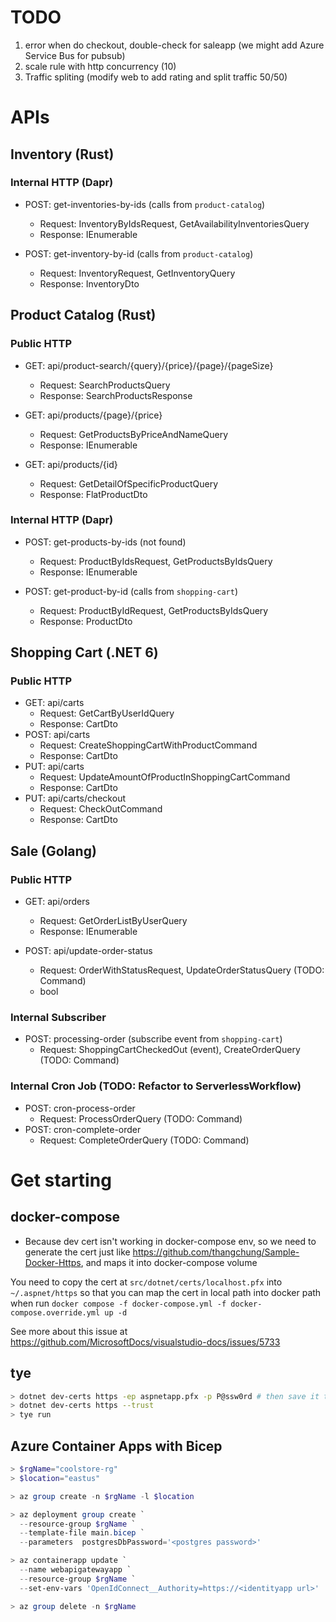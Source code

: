 # TODO
1. error when do checkout, double-check for saleapp (we might add Azure Service Bus for pubsub)
2. scale rule with http concurrency (10)
3. Traffic spliting (modify web to add rating and split traffic 50/50)

# APIs

## Inventory (Rust)
### Internal HTTP (Dapr)

- POST: get-inventories-by-ids (calls from `product-catalog`)
  - Request: InventoryByIdsRequest, GetAvailabilityInventoriesQuery 
  - Response: IEnumerable<InventoryDto>

- POST: get-inventory-by-id (calls from `product-catalog`)
  - Request: InventoryRequest, GetInventoryQuery 
  - Response: InventoryDto

## Product Catalog (Rust)
### Public HTTP

- GET: api/product-search/{query}/{price}/{page}/{pageSize}
  - Request: SearchProductsQuery 
  - Response: SearchProductsResponse

- GET: api/products/{page}/{price}
  - Request: GetProductsByPriceAndNameQuery 
  - Response: IEnumerable<FlatProductDto>

- GET: api/products/{id}
  - Request: GetDetailOfSpecificProductQuery 
  - Response: FlatProductDto

### Internal HTTP (Dapr)

- POST: get-products-by-ids (not found)
  - Request: ProductByIdsRequest, GetProductsByIdsQuery 
  - Response: IEnumerable<ProductDto>

- POST: get-product-by-id (calls from `shopping-cart`)
  - Request: ProductByIdRequest, GetProductsByIdsQuery 
  - Response: ProductDto

## Shopping Cart (.NET 6)
### Public HTTP

- GET: api/carts
  - Request: GetCartByUserIdQuery
  - Response: CartDto
- POST: api/carts
  - Request: CreateShoppingCartWithProductCommand
  - Response: CartDto
- PUT: api/carts
  - Request: UpdateAmountOfProductInShoppingCartCommand
  - Response: CartDto
- PUT: api/carts/checkout
  - Request: CheckOutCommand
  - Response: CartDto

## Sale (Golang)
### Public HTTP

- GET: api/orders
  - Request: GetOrderListByUserQuery
  - Response: IEnumerable<OrderDto>

- POST: api/update-order-status
  - Request: OrderWithStatusRequest, UpdateOrderStatusQuery (TODO: Command)
  - bool

### Internal Subscriber

- POST: processing-order (subscribe event from `shopping-cart`)
  - Request: ShoppingCartCheckedOut (event), CreateOrderQuery (TODO: Command)

### Internal Cron Job (TODO: Refactor to ServerlessWorkflow)

- POST: cron-process-order
  - Request: ProcessOrderQuery (TODO: Command)
- POST: cron-complete-order
  - Request: CompleteOrderQuery (TODO: Command)

# Get starting

## docker-compose

- Because dev cert isn't working in docker-compose env, so we need to generate the cert just like https://github.com/thangchung/Sample-Docker-Https, and maps it into docker-compose volume

You need to copy the cert at `src/dotnet/certs/localhost.pfx` into `~/.aspnet/https` so that you can map the cert in local path into docker path when run `docker compose -f docker-compose.yml -f docker-compose.override.yml up -d`

See more about this issue at https://github.com/MicrosoftDocs/visualstudio-docs/issues/5733

## tye

```bash
> dotnet dev-certs https -ep aspnetapp.pfx -p P@ssw0rd # then save it to %USERPROFILE%\.aspnet\https
> dotnet dev-certs https --trust
> tye run
```

## Azure Container Apps with Bicep

```powershell
> $rgName="coolstore-rg"
> $location="eastus"
```

```powershell
> az group create -n $rgName -l $location
```

```powershell
> az deployment group create `
  --resource-group $rgName `
  --template-file main.bicep `
  --parameters  postgresDbPassword='<postgres password>'
```

```powershell
> az containerapp update `
  --name webapigatewayapp `
  --resource-group $rgName `
  --set-env-vars 'OpenIdConnect__Authority=https://<identityapp url>' 'ReverseProxy__Clusters__appCluster__Destinations__destination1__Address=https://<webapp url>'
```

```powershell
> az group delete -n $rgName
```
